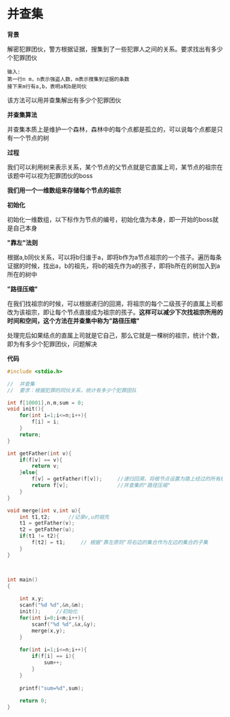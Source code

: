 # 并查集

**背景**

解密犯罪团伙，警方根据证据，搜集到了一些犯罪人之间的关系。要求找出有多少个犯罪团伙

```
输入:
第一行n m，n表示强盗人数，m表示搜集到证据的条数
接下来m行有a,b，表明a和b是同伙
```

该方法可以用并查集解出有多少个犯罪团伙



**并查集算法**

并查集本质上是维护一个森林，森林中的每个点都是孤立的，可以说每个点都是只有一个节点的树



**过程**

我们可以利用树来表示关系，某个节点的父节点就是它直属上司，某节点的祖宗在该题中可以视为犯罪团伙的boss

**我们用一个一维数组来存储每个节点的祖宗**

**初始化**

初始化一维数组，以下标作为节点的编号，初始化值为本身，即一开始的boss就是自己本身

**"靠左"法则**

根据a,b同伙关系，可以将b归谁于a，即将b作为a节点祖宗的一个孩子。遍历每条证据的时候，找出a，b的祖先，将b的祖先作为a的孩子，即将b所在的树加入到a所在的树中

**"路径压缩"**

在我们找祖宗的时候，可以根据递归的回溯，将祖宗的每个二级孩子的直属上司都改为该祖宗，即让每个节点直接成为祖宗的孩子。**这样可以减少下次找祖宗所用的时间和空间，这个方法在并查集中称为"路径压缩"**



处理完后如果结点的直属上司就是它自己，那么它就是一棵树的祖宗，统计个数，即为有多少个犯罪团伙，问题解决



**代码**

```c
#include <stdio.h>

//	并查集
//	要求：根据犯罪的同伙关系，统计有多少个犯罪团队 

int f[10001],n,m,sum = 0;
void init(){
	for(int i=1;i<=n;i++){
		f[i] = i;
	}
	return;
}

int getFather(int v){
	if(f[v] == v){
		return v;
	}else{
		f[v] = getFather(f[v]);		//递归回溯，将根节点设置为路上经过的所有结点的父亲 
		return f[v];				//并查集的"路径压缩" 
	}
}

void merge(int v,int u){
	int t1,t2;		//记录v,u的祖先
	t1 = getFather(v);
	t2 = getFather(u);
	if(t1 != t2){
		f[t2] = t1;		// 根据"靠左原则"将右边的集合作为左边的集合的子集 
	} 
}



int main()
{
	
	int x,y;
	scanf("%d %d",&n,&m);
	init();		//初始化 
	for(int i=0;i<m;i++){
		scanf("%d %d",&x,&y);
		merge(x,y);
	}
	
	for(int i=1;i<=n;i++){
		if(f[i] == i){
			sum++;
		}
	}
	
	printf("sum=%d",sum);
	
	return 0;
}
```



